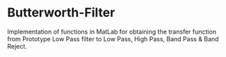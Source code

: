 # Butterworth-Filter
Implementation of functions in MatLab for obtaining the transfer function from Prototype Low Pass filter to Low Pass, High Pass, Band Pass &amp; Band Reject.
